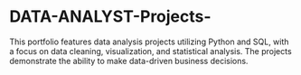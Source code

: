 # DATA-ANALYST-Projects-
This portfolio features data analysis projects utilizing Python and SQL, with a focus on data cleaning, visualization, and statistical analysis. The projects demonstrate the ability to make data-driven business decisions.
